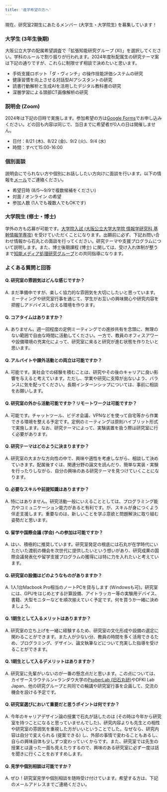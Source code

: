 ```yaml
---
title: '進学希望の方へ'
---
```


現在、研究室2期生にあたるメンバー (大学生・大学院生) を募集しています！

### 大学生 (3年生後期)

大阪公立大学の配属希望調査で「拡張知能研究グループ (XI)」を選択してください。学科のルールで割り振りが行われます。2024年度秋配属生の研究テーマ案は下記の通りですが、これらに制限せず相談で決めたいと思います。

* 手術支援ロボット「ダ・ヴィンチ」の操作技能評価システムの研究
* 健康習慣を向上させる対話型AIアシスタントの研究
* 読書行動解析と生成AIを活用したデジタル教科書の研究
* 深層学習による頭部CT画像解析の研究

<div class="index-card-container">
  <div class="index-card-item call-card-item">
    <h3>説明会 (Zoom)</h3>
    <p>2024年は下記の日時で実施します。参加希望の方は<a href="https://docs.google.com/forms/d/e/1FAIpQLSdyTnHZKKXd77dbTpYvT09IRC4OnECZuHbQN0inYCdFPDpYrg/viewform">Google Forms</a>でお申し込みください。どの回も内容は同じで、当日までに希望者が0人の日は開催しません。</p>
    <ul>
      <li>日付：8/21 (木)、8/22 (金)、9/2 (火)、9/4 (水) </li>
      <li>時間：すべて15:00-16:00</li>
    </ul>
  </div>
  <div class="index-card-item call-card-item">
    <h3>個別面談</h3>
    <p>説明会にでられない方や個別にお話ししたい方向けに面談を行います。以下の情報を<a href="#%E3%81%8A%E5%95%8F%E3%81%84%E5%90%88%E3%82%8F%E3%81%9B">メール</a>でご連絡ください。</p>
    <ul>
      <li>希望日時 (8/5〜9/9で複数候補をください)</li>
      <li>対面 / オンライン の希望</li>
      <li>参加人数 (1人でも複数人でもOKです)</li>
    </ul>
  </div>
</div>

### 大学院生 (修士・博士)

学外の方も応募が可能です。<a href="https://www.omu.ac.jp/admissions/g/exam_info/graduate/gs_info/" target="_blank" rel="noopener noreferrer">大学院入試 (大阪公立大学大学院 情報学研究科 基幹情報学専攻)</a> を受けていただくことになります。出願前に必ず、下記お問い合わせ情報から石丸との面談を行ってください。研究テーマや支援プログラムについて説明します。また、博士後期課程 (博士) に関しては、受け入れ体制が整うまで<a href="https://imlab.jp" target="_blank" rel="noopener noreferrer">知能メディア処理研究グループ</a>との共同指導になります。

### よくある質問と回答

#### Q. 研究室の雰囲気はどんな感じですか？

<p style="margin-top: 0; text-indent: -1.2rem; padding-left: 1.2rem;">A. まだ準備中ですが、楽しく協力的な雰囲気を大切にしたいと思っています。ミーティングや研究室行事を通じて、学生がお互いの興味関心や研究内容を把握しアドバイスし合える環境を作ります。</p>

#### Q. コアタイムはありますか？

<p style="margin-top: 0; text-indent: -1.2rem; padding-left: 1.2rem;">A. ありません。週一回程度の定例ミーティングでの進捗共有を念頭に、無理のない範囲で自由な時間に活動してください。一方で、教員のオフィスアワーや設備環境の充実化によって、研究室に来ると研究が進む状態を作りたいと思います。</p>

#### Q. アルバイトや課外活動との両立は可能ですか？

<p style="margin-top: 0; text-indent: -1.2rem; padding-left: 1.2rem;">A. 可能です。実社会での経験を積むことは、研究やその後のキャリアに良い影響を与えると考えています。ただし、学業や研究に支障が出ないよう、バランスに気を配ってください。長期インターンシップについては、事前に相談をお願いします。</p>

#### Q. 研究室の外から活動可能ですか？リモートワークは可能ですか？

<p style="margin-top: 0; text-indent: -1.2rem; padding-left: 1.2rem;">A. 可能です。チャットツール、ビデオ会議、VPNなどを使って自宅等から作業できる環境を整える予定です。定例のミーティングは原則ハイブリット形式で実施します。なお、研究テーマによって、実験装置を扱う際は研究室に行く必要があります。</p>

#### Q. 研究テーマはどのように決まりますか？

<p style="margin-top: 0; text-indent: -1.2rem; padding-left: 1.2rem;">A. 研究室の大まかな方向性の中で、興味や適性を考慮しながら、相談して決めていきます。配属後すぐは、関連分野の論文を読んだり、簡単な実装・実験を行ったりしながら、自分の興味のある研究テーマを見つけていくことになります。</p>

#### Q. 必要なスキルや前提知識はありますか？

<p style="margin-top: 0; text-indent: -1.2rem; padding-left: 1.2rem;">A. 特にはありません。研究活動一般にいえることとしては、プログラミング能力やコミュニケーション能力があると有利です。が、スキルが身につくよう伴走支援します。重要なのは、新しいことを学ぶ意欲と問題解決に取り組む姿勢だと思います。</p>

#### Q. 留学や国際会議 (学会) への参加は可能ですか？

<p style="margin-top: 0; text-indent: -1.2rem; padding-left: 1.2rem;">A. はい、積極的に推奨しています。研究室発足の根底には石丸が在学時代にいただいた渡航の機会を次世代に提供したいという想いがあり、研究成果の国際会議発表化や留学支援プログラムの獲得には特に力を入れたいと考えています。</p>

#### Q. 研究室の設備はどのようなものがありますか？

<p style="margin-top: 0; text-indent: -1.2rem; padding-left: 1.2rem;">A. 1人1台Macbook Pro相当のノートPCを貸与します (Windowsも可)。研究室には、GPUをはじめとする計算設備、アイトラッカー等の実験用デバイス、書籍、大型モニターなどを順次揃えていく予定です。何を買うか一緒に決めましょう。</p>

#### Q. 1期生として入るメリットはありますか？

<p style="margin-top: 0; text-indent: -1.2rem; padding-left: 1.2rem;">A. 研究室の立ち上げを一緒に経験するため、研究室の文化形成や設備の選定に関わることができます。また人が少ない分、教員の時間を多く活用できるため、プログラミング、デザイン、論文執筆などについて充実した指導を受けることができます。</p>

#### Q. 1期生として入るデメリットはありますか？

<p style="margin-top: 0; text-indent: -1.2rem; padding-left: 1.2rem;">A. 研究室に先輩がいないのが一番の懸念点だと思います。この点については、カイザースラウテルン=ランダウ大学の<a href="https://www.psyberlab.de/" target="_blank" rel="noopener noreferrer">PsyberLab (旧石丸研)</a>やDFKI Lab Japan、他の研究グループと共同での輪講や研究室行事を企画して、交流の機会を設ける予定です。

#### Q. 研究室選びにおいて重要だと思うポイントは何ですか？

<p style="margin-top: 0; text-indent: -1.2rem; padding-left: 1.2rem;">A. 今年のキャリアデザイン論の授業で石丸が話したのは (その時は今年から研究室を持つことになると思っていませんでした)、研究内容よりも先生との相性や研究室の雰囲気を重視した方がいいということでした。なぜなら、研究内容は自分で変えられる (提案できる) し、外部の事情で変わることもあるし、自らの興味自体も少しずつ変わっていくからです。また、研究室では先生の授業とは違った一面も見えたりするので、興味のある研究室に必ず一度は話を聞きに行くことをおすすめします。</p>

#### Q. 見学や個別相談は可能ですか？

<p style="margin-top: 0; text-indent: -1.2rem; padding-left: 1.2rem;">A. ぜひ！研究室見学や個別相談を随時受け付けています。希望する方は、下記のメールアドレスまでご連絡ください。</p>
